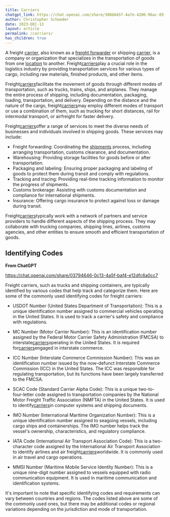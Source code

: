 ```yaml
---
title: Carriers
chatgpt_link: https://chat.openai.com/share/306b6457-4a7e-4206-96ac-05fa2e9bfd05
author: Christopher Schoeder
date: 2023-DEC-13
layout: article
permalink: /carriers/
has_children: true
---
```


A freight <a href="/carriers/">carrier,</a> also known as a <a href="/parties/freight-forwarder">freight forwarder</a> or shipping <a href="/carriers/">carrier,</a> is a company or organization that specializes in the transportation of goods from one <a href="/locations/">location</a> to another. Freight<a href="/carriers/">carriers</a>play a crucial role in the logistics industry by providing transportation services for various types of cargo, including raw materials, finished products, and other items.

Freight<a href="/carriers/">carriers</a>facilitate the movement of goods through different modes of transportation, such as trucks, trains, ships, and airplanes. They manage the entire process of shipping, including documentation, packaging, loading, transportation, and delivery. Depending on the distance and the nature of the cargo, freight<a href="/carriers/">carriers</a>may employ different modes of transport or use a combination of them, such as trucking for short distances, rail for intermodal transport, or airfreight for faster delivery.

Freight<a href="/carriers/">carriers</a>offer a range of services to meet the diverse needs of businesses and individuals involved in shipping goods. These services may include:

- Freight forwarding: Coordinating the <a href="/glossery/shipments">shipments</a> process, including arranging transportation, customs clearance, and documentation.
- Warehousing: Providing storage facilities for goods before or after transportation.
- Packaging and labeling: Ensuring proper packaging and labeling of goods to protect them during transit and comply with regulations.
- Tracking and tracing: Providing real-time tracking information to monitor the progress of shipments.
- Customs brokerage: Assisting with customs documentation and compliance for international shipments.
- Insurance: Offering cargo insurance to protect against loss or damage during transit.

Freight<a href="/carriers/">carriers</a>typically work with a network of partners and service providers to handle different aspects of the shipping process. They may collaborate with trucking companies, shipping lines, airlines, customs agencies, and other entities to ensure smooth and efficient transportation of goods.

## Identifying Codes

**From ChatGPT**

https://chat.openai.com/share/03794646-0c13-4a5f-baf4-e12dfc6a0cc7

Freight carriers, such as trucks and shipping containers, are typically identified by various codes that help track and categorize them. Here are some of the commonly used identifying codes for freight carriers:

- USDOT Number (United States Department of Transportation): This is a unique identification number assigned to commercial vehicles operating in the United States. It is used to track a carrier's safety and compliance with regulations.

- MC Number (Motor Carrier Number): This is an identification number assigned by the Federal Motor Carrier Safety Administration (FMCSA) to interstate<a href="/carriers/">carriers</a>operating in the United States. It is required for<a href="/carriers/">carriers</a>engaged in interstate commerce.

- ICC Number (Interstate Commerce Commission Number): This was an identification number issued by the now-defunct Interstate Commerce Commission (ICC) in the United States. The ICC was responsible for regulating transportation, but its functions have been largely transferred to the FMCSA.

- SCAC Code (Standard Carrier Alpha Code): This is a unique two-to-four-letter code assigned to transportation companies by the National Motor Freight Traffic Association (NMFTA) in the United States. It is used to identify<a href="/carriers/">carriers</a>in computer systems and shipping documents.

- IMO Number (International Maritime Organization Number): This is a unique identification number assigned to seagoing vessels, including cargo ships and containerships. The IMO number helps track the vessel's ownership, characteristics, and regulatory compliance.

- IATA Code (International Air Transport Association Code): This is a two-character code assigned by the International Air Transport Association to identify airlines and air freight<a href="/carriers/">carriers</a>worldwide. It is commonly used in air travel and cargo operations.

- MMSI Number (Maritime Mobile Service Identity Number): This is a unique nine-digit number assigned to vessels equipped with radio communication equipment. It is used in maritime communication and identification systems.

It's important to note that specific identifying codes and requirements can vary between countries and regions. The codes listed above are some of the commonly used ones, but there may be additional codes or regional variations depending on the jurisdiction and mode of transportation.
